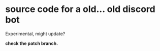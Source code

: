 # source code for a old... old discord bot
Experimental, might update?

**check the patch branch.**
